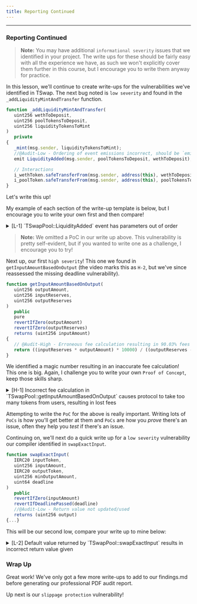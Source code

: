 ```yaml
---
title: Reporting Continued
---
```


---

### Reporting Continued

> **Note:** You may have additional `informational severity` issues that we identified in your project. The write ups for these should be fairly easy with all the experience we have, as such we won't explicitly cover them further in this course, but I encourage you to write them anyway for practice.

In this lesson, we'll continue to create write-ups for the vulnerabilities we've identified in TSwap. The next bug noted is `low severity` and found in the `_addLiquidityMintAndTransfer` function.

```js
function _addLiquidityMintAndTransfer(
   uint256 wethToDeposit,
   uint256 poolTokensToDeposit,
   uint256 liquidityTokensToMint
)
   private
{
   _mint(msg.sender, liquidityTokensToMint);
   //@Audit-Low - Ordering of event emissions incorrect, should be `emit LiquidityAdded(msg.sender, wethToDeposit, poolTokensToDeposit)`
   emit LiquidityAdded(msg.sender, poolTokensToDeposit, wethToDeposit);

   // Interactions
   i_wethToken.safeTransferFrom(msg.sender, address(this), wethToDeposit);
   i_poolToken.safeTransferFrom(msg.sender, address(this), poolTokensToDeposit);
}
```

Let's write this up!

My example of each section of the write-up template is below, but I encourage you to write your own first and then compare!

<details>
<summary>[L-1] `TSwapPool::LiquidityAdded` event has parameters out of order</summary>

### [L-1] `TSwapPool::LiquidityAdded` event has parameters out of order

**Description:** What the `LiquidityAdded` event is emitted in the `TSwapPool::_addLiquidityMintAndTransfer` function, it logs values in an incorrect order. The `poolTokensToDeposit` value should go in the third parameter position, whereas the `wethToDeposit` value should go second.

**Impact:** Event emission is incorrect, leading to off-chain functions potentially malfunctioning.
When it comes to auditing smart contracts, there are a lot of nitty-gritty details that one needs to pay attention to in order to prevent possible vulnerabilities.

**Recommended Mitigation:**

```diff
- emit LiquidityAdded(msg.sender, poolTokensToDeposit, wethToDeposit);
+ emit LiquidityAdded(msg.sender, wethToDeposit, poolTokensToDeposit);
```

</details>


> **Note:** We omitted a PoC in our write up above. This vulnerability is pretty self-evident, but if you wanted to write one as a challenge, I encourage you to try!

Next up, our first `high severity`! This one we found in `getInputAmountBasedOnOutput` (the video marks this as `H-2`, but we've since reassessed the missing deadline vulnerability).

```js
function getInputAmountBasedOnOutput(
   uint256 outputAmount,
   uint256 inputReserves,
   uint256 outputReserves
)
   public
   pure
   revertIfZero(outputAmount)
   revertIfZero(outputReserves)
   returns (uint256 inputAmount)
{
   // @Audit-High - Erroneous fee calculation resulting in 90.03% fees
   return ((inputReserves * outputAmount) * 10000) / ((outputReserves - outputAmount) * 997);
}
```

We identified a magic number resulting in an inaccurate fee calculation! This one is big. Again, I challenge you to write your own `Proof of Concept`, keep those skills sharp.

<details>
<summary>[H-1] Incorrect fee calculation in `TSwapPool::getInputAmountBasedOnOutput` causes protocol to take too many tokens from users, resulting in lost fees</summary>

### [H-1] Incorrect fee calculation in `TSwapPool::getInputAmountBasedOnOutput` causes protocol to take too many tokens from users, resulting in lost fees

**Description:** The `getInputAmountBasedOnOutput` function is intended to calculate the amount of tokens a user should deposit given an amount of tokens of output tokens. However, the function currently miscalculates the resulting amount. When calculating the fee, it scales the amount by `10_000` instead of `1_000`.

**Impact:** Protocol takes more fees than expected from users.

**Recommended Mitigation:**

```diff
    function getInputAmountBasedOnOutput(
        uint256 outputAmount,
        uint256 inputReserves,
        uint256 outputReserves
    )
        public
        pure
        revertIfZero(outputAmount)
        revertIfZero(outputReserves)
        returns (uint256 inputAmount)
    {
-       return ((inputReserves * outputAmount) * 10_000) / ((outputReserves - outputAmount) * 997);
+       return ((inputReserves * outputAmount) * 1_000) / ((outputReserves - outputAmount) * 997);
    }
```

</details>


Attempting to write the `PoC` for the above is really important. Writing lots of `PoCs` is how you'll get better at them and `PoCs` are how you _prove_ there's an issue, often they help you _test_ if there's an issue.

Continuing on, we'll next do a quick write up for a `low severity` vulnerability our compiler identified in `swapExactInput`.

```js
function swapExactInput(
   IERC20 inputToken,
   uint256 inputAmount,
   IERC20 outputToken,
   uint256 minOutputAmount,
   uint64 deadline
)
   public
   revertIfZero(inputAmount)
   revertIfDeadlinePassed(deadline)
   //@Audit-Low - Return value not updated/used
   returns (uint256 output)
{...}
```

This will be our second low, compare your write up to mine below:

<details>
<summary>[L-2] Default value returned by `TSwapPool::swapExactInput` results in incorrect return value given</summary>

### [L-2] Default value returned by `TSwapPool::swapExactInput` results in incorrect return value given

**Description:** The `swapExactInput` function is expected to return the actual amount of tokens bought by the caller. However, while it declares the named return value `output` it is never assigned a value, nor uses an explicit return statement.

**Impact:** The return value will always be `0`, giving incorrect information to the caller.

**Recommended Mitigation:**

```diff
{
   uint256 inputReserves = inputToken.balanceOf(address(this));
   uint256 outputReserves = outputToken.balanceOf(address(this));

-        uint256 outputAmount = getOutputAmountBasedOnInput(inputAmount, inputReserves, outputReserves);
+        output = getOutputAmountBasedOnInput(inputAmount, inputReserves, outputReserves);

-        if (output < minOutputAmount) {
-            revert TSwapPool__OutputTooLow(outputAmount, minOutputAmount);
+        if (output < minOutputAmount) {
+            revert TSwapPool__OutputTooLow(outputAmount, minOutputAmount);
   }

-        _swap(inputToken, inputAmount, outputToken, outputAmount);
+        _swap(inputToken, inputAmount, outputToken, output);
}
}
```

</details>


### Wrap Up

Great work! We've only got a few more write-ups to add to our findings.md before generating our professional PDF audit report.

Up next is our `slippage protection` vulnerability!
